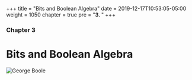 +++
title = "Bits and Boolean Algebra"
date = 2019-12-17T10:53:05-05:00
weight = 1050
chapter = true
pre = "<b>3. </b>"
+++

### Chapter 3

# Bits and Boolean Algebra

![George Boole](https://upload.wikimedia.org/wikipedia/commons/c/ce/George_Boole_color.jpg)
